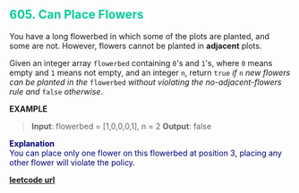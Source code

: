 <h2 style="color:#0C9;">605. Can Place Flowers</h2>

You have a long flowerbed in which some of the plots are planted, and some are not. However, flowers cannot be planted in **adjacent** plots.

Given an integer array `flowerbed` containing `0`'s and `1`'s, where `0` means empty and `1` means not empty, and an integer `n`, return `true` *if* `n` *new flowers can be planted in the* `flowerbed` *without violating the no-adjacent-flowers rule and* `false` *otherwise*.

**EXAMPLE**
>**Input**: flowerbed = [1,0,0,0,1], n = 2
**Output**: false

<p style="color:#007;">
<b>Explanation</b><br>
You can place only one flower on this flowerbed at position 3, placing any other flower will violate the policy.
</p>

**[leetcode url](https://leetcode.com/problems/can-place-flowers/description/)**
